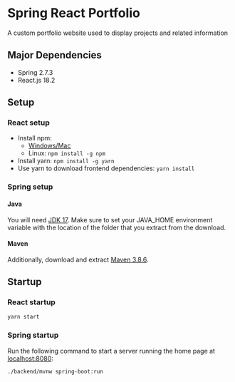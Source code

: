 # Spring React Portfolio
A custom portfolio website used to display projects and related information

## Major Dependencies
 - Spring 2.7.3
 - React.js 18.2

## Setup
### React setup
 - Install npm:
   - [Windows/Mac](https://nodejs.org/en/download/)
   - Linux: `npm install -g npm`
 - Install yarn: `npm install -g yarn`
 - Use yarn to download frontend dependencies: `yarn install`

### Spring setup
#### Java
You will need [JDK 17](https://www.oracle.com/java/technologies/downloads/#java17). Make sure to set your JAVA\_HOME environment variable with the location of the folder that you extract from the download.
#### Maven
Additionally, download and extract [Maven 3.8.6](https://maven.apache.org/download.cgi).

## Startup 
### React startup
```bash
yarn start
```

### Spring startup
Run the following command to start a server running the home page at [localhost:8080](localhost:8080):
```bash
./backend/mvnw spring-boot:run
```
